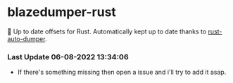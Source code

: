 # blazedumper-rust

🚀 Up to date offsets for Rust. Automatically kept up to date thanks to [rust-auto-dumper](https://github.com/Akandesh/rust-auto-dumper).


### Last Update 06-08-2022 13:34:06
- If there's something missing then open a issue and i'll try to add it asap.
